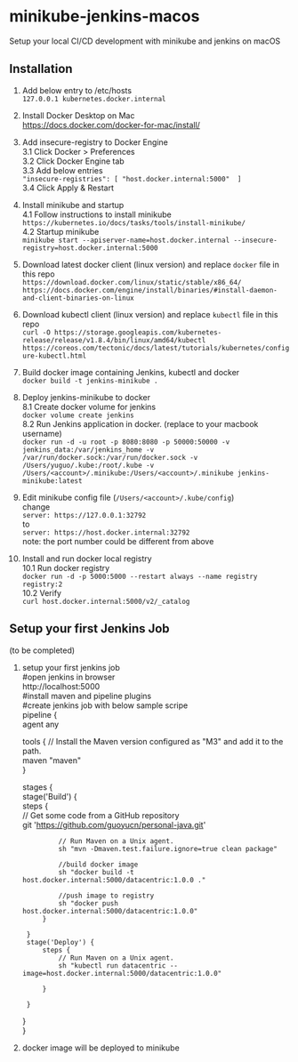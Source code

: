 # minikube-jenkins-macos

Setup your local CI/CD development with minikube and jenkins on macOS  

## Installation

1. Add below entry to /etc/hosts  
`127.0.0.1 kubernetes.docker.internal`

2. Install Docker Desktop on Mac  
https://docs.docker.com/docker-for-mac/install/

3. Add insecure-registry to Docker Engine  
3.1 Click Docker > Preferences  
3.2 Click Docker Engine tab  
3.3 Add below entries  
 `"insecure-registries": [
    "host.docker.internal:5000" 
  ]`  
3.4 Click Apply & Restart  

4. Install minikube and startup   
4.1 Follow instructions to install minikube  
`https://kubernetes.io/docs/tasks/tools/install-minikube/`  
4.2 Startup minikube  
`minikube start --apiserver-name=host.docker.internal --insecure-registry=host.docker.internal:5000`  

5. Download latest docker client (linux version) and replace `docker` file in this repo  
`https://download.docker.com/linux/static/stable/x86_64/`  
`https://docs.docker.com/engine/install/binaries/#install-daemon-and-client-binaries-on-linux`  

6. Download kubectl client (linux version) and replace `kubectl` file in this repo  
`curl -O https://storage.googleapis.com/kubernetes-release/release/v1.8.4/bin/linux/amd64/kubectl`  
`https://coreos.com/tectonic/docs/latest/tutorials/kubernetes/configure-kubectl.html`  

7. Build docker image containing Jenkins, kubectl and docker  
`docker build -t jenkins-minikube .`  

8. Deploy jenkins-minikube to docker  
8.1 Create docker volume for jenkins  
`docker volume create jenkins`  
8.2 Run Jenkins application in docker. (replace <account> to your macbook username)  
`docker run -d -u root -p 8080:8080 -p 50000:50000 -v jenkins_data:/var/jenkins_home -v /var/run/docker.sock:/var/run/docker.sock -v /Users/yuguo/.kube:/root/.kube -v /Users/<account>/.minikube:/Users/<account>/.minikube jenkins-minikube:latest`    

9. Edit minikube config file (`/Users/<account>/.kube/config`)  
change  
    `server: https://127.0.0.1:32792`  
to  
    `server: https://host.docker.internal:32792`    
note: the port number could be different from above  

10. Install and run docker local registry  
10.1 Run docker registry  
`docker run -d -p 5000:5000 --restart always --name registry registry:2`  
10.2 Verify  
`curl host.docker.internal:5000/v2/_catalog`  

## Setup your first Jenkins Job
(to be completed)
1. setup your first jenkins job  
#open jenkins in browser  
http://localhost:5000  
#install maven and pipeline plugins  
#create jenkins job with below sample scripe   
pipeline {  
    agent any  

    tools {
        // Install the Maven version configured as "M3" and add it to the path.  
        maven "maven"  
    }  

    stages {  
        stage('Build') {  
            steps {  
                // Get some code from a GitHub repository  
                git 'https://github.com/guoyucn/personal-java.git'  

                // Run Maven on a Unix agent.  
                sh "mvn -Dmaven.test.failure.ignore=true clean package"  

                //build docker image  
                sh "docker build -t host.docker.internal:5000/datacentric:1.0.0 ."  
                
                //push image to registry   
                sh "docker push host.docker.internal:5000/datacentric:1.0.0"  
            }  

        }  
        stage('Deploy') {  
            steps {  
                // Run Maven on a Unix agent.  
                sh "kubectl run datacentric --image=host.docker.internal:5000/datacentric:1.0.0"  

            }  

        }  
    }  
}  

12. docker image will be deployed to minikube 
 
